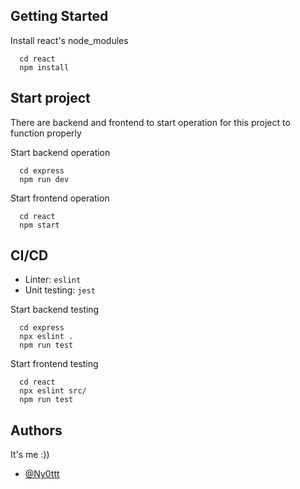 
## Getting Started

Install react's node_modules

```
  cd react
  npm install
```
    
## Start project

There are backend and frontend to start operation for this project to function properly

Start backend operation
```
  cd express
  npm run dev
```

Start frontend operation
```
  cd react
  npm start
```
## CI/CD


- Linter: `eslint`
- Unit testing: `jest`

Start backend testing
```
  cd express
  npx eslint .
  npm run test
```

Start frontend testing
```
  cd react
  npx eslint src/
  npm run test
```


## Authors

It's me :))
- [@Ny0ttt](https://github.com/Ny0ttt)

